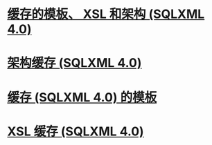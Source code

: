 # [缓存的模板、 XSL 和架构 (SQLXML 4.0)](caching-templates-xsl-and-schemas-sqlxml-4-0.md)
# [架构缓存 (SQLXML 4.0)](schema-caching-sqlxml-4-0.md)
# [缓存 (SQLXML 4.0) 的模板](template-caching-sqlxml-4-0.md)
# [XSL 缓存 (SQLXML 4.0)](xsl-caching-sqlxml-4-0.md)
